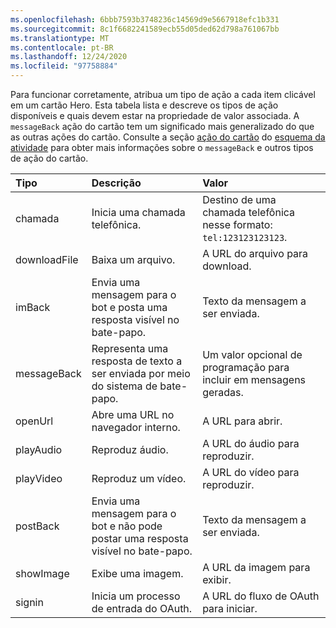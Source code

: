 ```yaml
---
ms.openlocfilehash: 6bbb7593b3748236c14569d9e5667918efc1b331
ms.sourcegitcommit: 8c1f6682241589ecb55d05ded62d798a761067bb
ms.translationtype: MT
ms.contentlocale: pt-BR
ms.lasthandoff: 12/24/2020
ms.locfileid: "97758884"
---
```

Para funcionar corretamente, atribua um tipo de ação a cada item clicável em um cartão Hero. Esta tabela lista e descreve os tipos de ação disponíveis e quais devem estar na propriedade de valor associada.
A `messageBack` ação do cartão tem um significado mais generalizado do que as outras ações do cartão. Consulte a seção [ação do cartão](https://github.com/Microsoft/botframework-sdk/blob/main/specs/botframework-activity/botframework-activity.md#card-action) do [esquema da atividade](https://github.com/Microsoft/botframework-sdk/blob/main/specs/botframework-activity/botframework-activity.md) para obter mais informações sobre o `messageBack` e outros tipos de ação do cartão.

| Tipo         | Descrição                                                                  | Valor                                                              |
|:-------------|:-----------------------------------------------------------------------------|:-------------------------------------------------------------------|
| chamada         | Inicia uma chamada telefônica.                                                      | Destino de uma chamada telefônica nesse formato: `tel:123123123123`. |
| downloadFile | Baixa um arquivo.                                                            | A URL do arquivo para download.                                   |
| imBack       | Envia uma mensagem para o bot e posta uma resposta visível no bate-papo.        | Texto da mensagem a ser enviada.                                       |
| messageBack  | Representa uma resposta de texto a ser enviada por meio do sistema de bate-papo.                   | Um valor opcional de programação para incluir em mensagens geradas.   |
| openUrl      | Abre uma URL no navegador interno.                                         | A URL para abrir.                                                   |
| playAudio    | Reproduz áudio.                                                                 | A URL do áudio para reproduzir.                                      |
| playVideo    | Reproduz um vídeo.                                                               | A URL do vídeo para reproduzir.                                          |
| postBack     | Envia uma mensagem para o bot e não pode postar uma resposta visível no bate-papo. | Texto da mensagem a ser enviada.                                       |
| showImage    | Exibe uma imagem.                                                           | A URL da imagem para exibir.                                   |
| signin       | Inicia um processo de entrada do OAuth.                                           | A URL do fluxo de OAuth para iniciar.                             |
